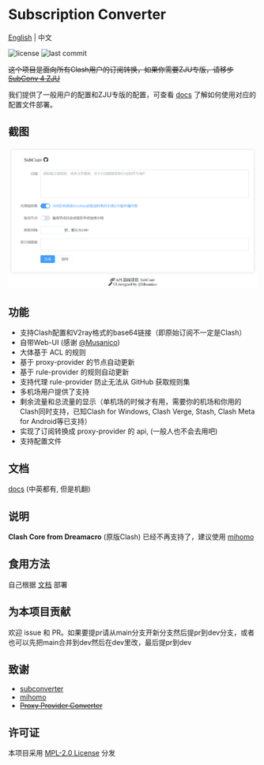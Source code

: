 # Subscription Converter

[English](README.md) | 中文

![license](https://img.shields.io/github/license/SubConv/SubConv) ![last commit](https://img.shields.io/github/last-commit/SubConv/SubConv)

~~这个项目是面向所有Clash用户的订阅转换，如果你需要ZJU专版，请移步[SubConv 4 ZJU](https://github.com/SubConv/SubConv-4-ZJU)~~

我们提供了一般用户的配置和ZJU专版的配置，可查看 [docs](https://subconv.is-sb.com) 了解如何使用对应的配置文件部署。

## 截图
![screenshot](assets/image.png)

## 功能

- 支持Clash配置和V2ray格式的base64链接（即原始订阅不一定是Clash）
- 自带Web-UI (感谢 [@Musanico](https://github.com/musanico))
- 大体基于 ACL 的规则
- 基于 proxy-provider 的节点自动更新
- 基于 rule-provider 的规则自动更新
- 支持代理 rule-provider 防止无法从 GitHub 获取规则集
- 多机场用户提供了支持
- 剩余流量和总流量的显示（单机场的时候才有用，需要你的机场和你用的Clash同时支持，已知Clash for Windows, Clash Verge, Stash, Clash Meta for Android等已支持）
- 实现了订阅转换成 proxy-provider 的 api, (一般人也不会去用吧)
- 支持配置文件

## 文档

[docs](https://subconv.is-sb.com) (中英都有, 但是机翻)

## 说明

**Clash Core from Dreamacro** (原版Clash) 已经不再支持了，建议使用 [mihomo](https://github.com/MetaCubeX/mihomo)

## 食用方法

自己根据 [文档](https://subconv.is-sb.com) 部署

## 为本项目贡献

欢迎 issue 和 PR。如果要提pr请从main分支开新分支然后提pr到dev分支，或者也可以先把main合并到dev然后在dev里改，最后提pr到dev

## 致谢

- [subconverter](https://github.com/tindy2013/subconverter)
- [mihomo](https://github.com/MetaCubeX/mihomo)
- ~~[Proxy Provider Converter](https://github.com/qier222/proxy-provider-converter)~~

## 许可证

本项目采用 [MPL-2.0 License](https://github.com/SubConv/SubConv/blob/main/LICENSE) 分发
